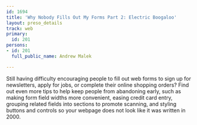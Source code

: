 ```yaml
---
id: 1694
title: 'Why Nobody Fills Out My Forms Part 2: Electric Boogaloo'
layout: preso_details
track: web
primary:
  id: 201
persons:
- id: 201
  full_public_name: Andrew Malek

---
```

Still having difficulty encouraging people to fill out web forms to sign up for newsletters, apply for jobs, or complete their online shopping orders? Find out even more tips to help keep people from abandoning early, such as making form field widths more convenient, easing credit card entry, grouping related fields into sections to promote scanning, and styling buttons and controls so your webpage does not look like it was written in 2000.